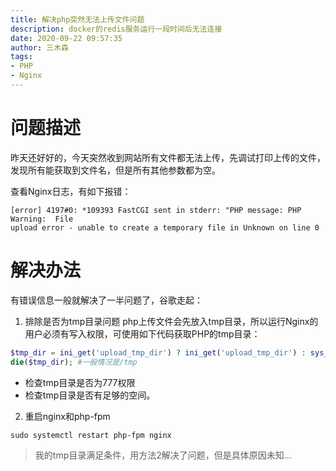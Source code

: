```yaml
---
title: 解决php突然无法上传文件问题
description: docker的redis服务运行一段时间后无法连接
date: 2020-09-22 09:57:35
author: 三木森
tags:
- PHP
- Nginx
---
```

<!--more-->
# 问题描述
昨天还好好的，今天突然收到网站所有文件都无法上传，先调试打印上传的文件，发现所有能获取到文件名，但是所有其他参数都为空。

查看Nginx日志，有如下报错：
```log
[error] 4197#0: *109393 FastCGI sent in stderr: "PHP message: PHP Warning:  File 
upload error - unable to create a temporary file in Unknown on line 0
```

# 解决办法
有错误信息一般就解决了一半问题了，谷歌走起：
1. 排除是否为tmp目录问题
php上传文件会先放入tmp目录，所以运行Nginx的用户必须有写入权限，可使用如下代码获取PHP的tmp目录：
```php
$tmp_dir = ini_get('upload_tmp_dir') ? ini_get('upload_tmp_dir') : sys_get_temp_dir();
die($tmp_dir); #一般情况是/tmp
```
- 检查tmp目录是否为777权限
- 检查tmp目录是否有足够的空间。

2. 重启nginx和php-fpm
```shell
sudo systemctl restart php-fpm nginx
```
> 我的tmp目录满足条件，用方法2解决了问题，但是具体原因未知...